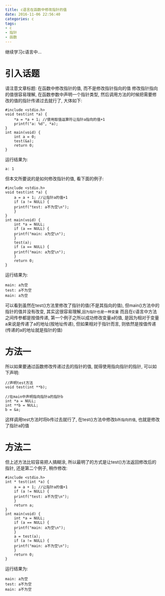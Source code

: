 ```yaml
---
title: c语言在函数中修改指针的值
date: 2016-11-06 22:56:40
categories: c
tags:
- c
- 指针
- 函数
---
```


继续学习c语言中...

# 引入话题
请注意文章标题: 在函数中修改指针的值, 而不是修改指针指向的值
修改指针指向的值很容易理解, 在函数参数中声明一个指针类型,
然后调用方法的时候把需要修改的值的指针传递过去就行了, 大体如下:
```
#include <stdio.h>
void test(int *a) {
    *a = *a + 1; //使用取值运算符让指针a指向的值+1
    printf("a: %d", *a);
}
int main(void) {
    int a = 0;
    test(&a);
    return 0;
}
```
运行结果为:
```
a: 1
```

但本文所要说的是如何修改指针的值, 看下面的例子:
```
#include <stdio.h>
void test(int *a) {
    a = a + 1; //让指针a的值+1
    if (a != NULL) {
	printf("test: a不为空\n");
    }
}
int main(void) {
    int *a = NULL;
    if (a == NULL) {
	printf("main: a为空\n");
    }
    test(a);
    if (a == NULL) {
	printf("main: a为空\n");
    }
    return 0;
}
```
运行结果为:
```
main: a为空
test: a不为空
main: a为空
```
可以看到虽然在test()方法里修改了指针的值(不是其指向的值), 
但main()方法中的指针的值并没有改变, 其实这很容易理解,`因为指针也是一种变量`
而且在c语言中方法之间传参都是按值传递, 第一个例子之所以成功修改变量a的值,
是因为相对于变量a来说是传递了a的地址(按地址传递), 
但如果相对于指针而言, 则依然是按值传递(传递的a的地址就是指针的值)

# 方法一
所以如果要通过函数修改传递过去的指针的值, 就得使用指向指针的指针, 
可以如下声明:
```
//声明test方法
void test(int **b);

//在main中声明指向指针a的指针b
int *a = NULL;
int **b = NULL;
b = &a;
```
这样调用test方法时将b传过去就行了, 在test()方法中修改b`所指向的值`,
也就是修改了指针a的值

# 方法二
但上述方法比较容易把人搞糊涂, 所以最明了的方式是让test()方法返回修改后的指针,
还是第二个例子, 稍作修改:
```
#include <stdio.h>
int * test(int *a) {
    a = a + 1; //让指针a的值+1
    if (a != NULL) {
	printf("test: a不为空\n");
    }
    return a;
}
int main(void) {
    int *a = NULL;
    if (a == NULL) {
	printf("main: a为空\n");
    }
    a = test(a);
    if (a != NULL) {
	printf("main: a不为空\n");
    }
    return 0;
}
```
运行结果为:
```
main: a为空
test: a不为空
main: a不为空
```
